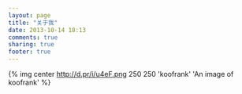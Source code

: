 ```yaml
---
layout: page
title: "关于我"
date: 2013-10-14 18:13
comments: true
sharing: true
footer: true
---
```


{% img center http://d.pr/i/u4eF.png 250 250 'koofrank' 'An image of koofrank' %}
